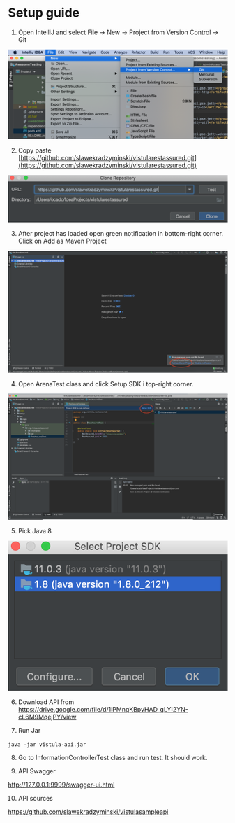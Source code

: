 # Setup guide

1. Open IntelliJ and select File -> New -> Project from Version Control -> Git

![Screenshot](setup/1.png)

2. Copy paste [https://github.com/slawekradzyminski/vistularestassured.git](https://github.com/slawekradzyminski/vistularestassured.git)

![Screenshot](setup/2.png)

3. After project has loaded open green notification in bottom-right corner. Click on Add as Maven Project

![Screenshot](setup/3.png)

4. Open ArenaTest class and click Setup SDK i top-right corner.

![Screenshot](setup/4.png)

5. Pick Java 8

![Screenshot](setup/5.png)

6. Download API from https://drive.google.com/file/d/1lPMnqKBpvHAD_qLYI2YN-cL6M9MqejPY/view

7. Run Jar

`java -jar vistula-api.jar`

8. Go to InformationControllerTest class and run test. It should work.

9. API Swagger

http://127.0.0.1:9999/swagger-ui.html

10. API sources

https://github.com/slawekradzyminski/vistulasampleapi